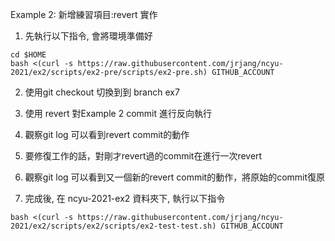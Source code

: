 Example 2:
新增練習項目:revert 實作

1. 先執行以下指令, 會將環境準備好

```
cd $HOME
bash <(curl -s https://raw.githubusercontent.com/jrjang/ncyu-2021/ex2/scripts/ex2-pre/scripts/ex2-pre.sh) GITHUB_ACCOUNT
```

2. 使用git checkout 切換到到 branch ex7 

3. 使用 revert 對Example 2 commit 進行反向執行

4. 觀察git log 可以看到revert commit的動作

5. 要修復工作的話，對剛才revert過的commit在進行一次revert

6. 觀察git log 可以看到又一個新的revert commit的動作，將原始的commit復原

7. 完成後, 在 ncyu-2021-ex2 資料夾下, 執行以下指令

```
bash <(curl -s https://raw.githubusercontent.com/jrjang/ncyu-2021/ex2/scripts/ex2/scripts/ex2-test-test.sh) GITHUB_ACCOUNT
```
